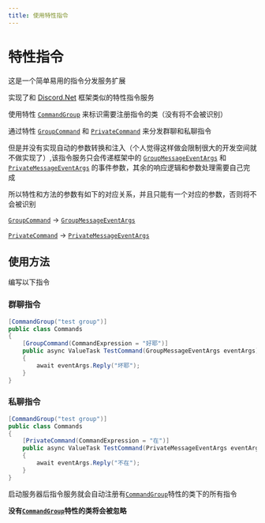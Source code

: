 ```yaml
---
title: 使用特性指令
---
```


# 特性指令

这是一个简单易用的指令分发服务扩展

实现了和 [Discord.Net](https://github.com/discord-net/Discord.Net) 框架类似的特性指令服务

使用特性 [`CommandGroup`](../../API/Sora.Command.Attributes/CommandGroup.md) 来标识需要注册指令的类（没有将不会被识别）

通过特性 [`GroupCommand`](../../API/Sora.Command.Attributes/GroupCommand.md) 和 [`PrivateCommand`](../../API/Sora.Command.Attributes/PrivateCommand.md) 来分发群聊和私聊指令

但是并没有实现自动的参数转换和注入（个人觉得这样做会限制很大的开发空间就不做实现了）,该指令服务只会传递框架中的 [`GroupMessageEventArgs`](../../API/Sora.EventArgs.SoraEvent/GroupMessageEventArgs.md) 和 [`PrivateMessageEventArgs`](../../API/Sora.EventArgs.SoraEvent/PrivateMessageEventArgs.md) 的事件参数，其余的响应逻辑和参数处理需要自己完成

所以特性和方法的参数有如下的对应关系，并且只能有一个对应的参数，否则将不会被识别

[`GroupCommand`](../../API/Sora.Command.Attributes/GroupCommand.md) -> [`GroupMessageEventArgs`](../../API/Sora.EventArgs.SoraEvent/GroupMessageEventArgs.md)

[`PrivateCommand`](../../API/Sora.Command.Attributes/PrivateCommand.md) -> [`PrivateMessageEventArgs`](../../API/Sora.EventArgs.SoraEvent/PrivateMessageEventArgs.md)

## 使用方法

编写以下指令

### 群聊指令

```csharp
[CommandGroup("test group")]
public class Commands
{
    [GroupCommand(CommandExpression = "好耶")]
    public async ValueTask TestCommand(GroupMessageEventArgs eventArgs)
    {
        await eventArgs.Reply("坏耶");
    }
}
```

### 私聊指令

```csharp
[CommandGroup("test group")]
public class Commands
{
    [PrivateCommand(CommandExpression = "在")]
    public async ValueTask TestCommand(PrivateMessageEventArgs eventArgs)
    {
        await eventArgs.Reply("不在");
    }
}
```

启动服务器后指令服务就会自动注册有[`CommandGroup`](../../API/Sora.Command.Attributes/CommandGroup.md)特性的类下的所有指令

**没有[`CommandGroup`](../../API/Sora.Command.Attributes/CommandGroup.md)特性的类将会被忽略**